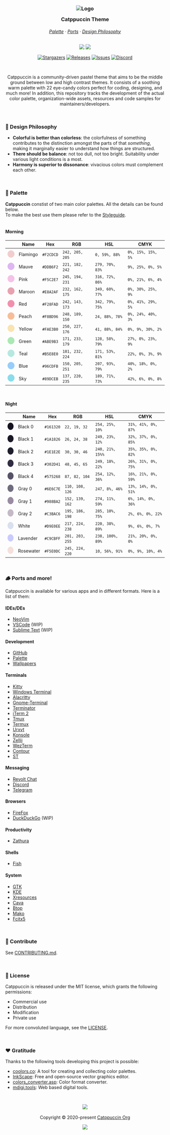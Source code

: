 <h3 align="center">
	<img src="https://raw.githubusercontent.com/catppuccin/catppuccin/dev/assets/logos/exports/1544x1544_circle.png" width="100" alt="Logo"/><br/>
	<img src="https://raw.githubusercontent.com/catppuccin/catppuccin/dev/assets/misc/transparent.png" height="30" width="0px"/>
	Catppuccin Theme
	<img src="https://raw.githubusercontent.com/catppuccin/catppuccin/dev/assets/misc/transparent.png" height="30" width="0px"/>
</h3>

<h6 align="center">
  <a href="https://github.com/catppuccin/catppuccin#-palette">Palette</a>
  ·
  <a href="https://github.com/catppuccin/catppuccin#ports-and-more">Ports</a>
  ·
  <a href="https://github.com/catppuccin/catppuccin#-design-philosophy">Design Philosophy</a>
</h6>

<p align="center">
  <img src="https://raw.githubusercontent.com/catppuccin/catppuccin/dev/assets/palette/morning.png" width="185" />
  <img src="https://raw.githubusercontent.com/catppuccin/catppuccin/dev/assets/palette/night.png" width="185" />
</p>

<p align="center">
	<a href="https://github.com/catppuccin/catppuccin/stargazers">
		<img alt="Stargazers" src="https://img.shields.io/github/stars/catppuccin/catppuccin?style=for-the-badge&logo=starship&color=C9CBFF&logoColor=D9E0EE&labelColor=302D41"></a>
	<a href="https://github.com/catppuccin/catppuccin/releases/latest">
		<img alt="Releases" src="https://img.shields.io/github/release/catppuccin/catppuccin.svg?style=for-the-badge&logo=github&color=F2CDCD&logoColor=D9E0EE&labelColor=302D41"/></a>
	<a href="https://github.com/catppuccin/catppuccin/issues">
		<img alt="Issues" src="https://img.shields.io/github/issues/catppuccin/catppuccin?style=for-the-badge&logo=gitbook&color=B5E8E0&logoColor=D9E0EE&labelColor=302D41"></a>
	<a href="https://discord.gg/r6Mdz5dpFc">
		<img alt="Discord" src="https://img.shields.io/discord/907385605422448742?style=for-the-badge&logo=discord&color=DDB6F2&logoColor=D9E0EE&labelColor=302D41"></a>
</p>

&nbsp;

<p align="center">
	Catppuccin is a community-driven pastel theme that aims to be the middle ground between low and high contrast themes. It consists of a soothing warm palette with 22 eye-candy colors perfect for coding, designing, and much more! In addition, this repository tracks the development of the actual color palette, organization-wide assets, resources and code samples for maintainers/developers.
</p>

&nbsp;

### 🧠 Design Philosophy

-   **Colorful is better than colorless**: the colorfulness of something contributes to the distinction amongst the parts of that _something_, making it marginally easier to understand how things are structured.
-   **There should be balance**: not too dull, not too bright. Suitability under various light conditions is a most.
-   **Harmony is superior to dissonance**: vivacious colors must complement each other.

&nbsp;

### 🎨 Palette

**Catppuccin** constist of two main color palettes. All the details can be found below.<br>
To make the best use them please refer to the [Styleguide](https://github.com/catppuccin/style-guide).
<br><img src="assets/misc/transparent.png" height="10" width="0" />

#### Morning
|   | Name      | Hex       | RGB             | HSL              | CMYK                |
| - | --------- | --------- | --------------- | ---------------- | ------------------- |
| <img src="assets/palette/circles/flamingo.png" height="23" width="23"/>  | Flamingo  | `#F2CDCD` | `242, 205, 205` | `0, 59%, 88%`    | `0%, 15%, 15%, 5%`  |
| <img src="assets/palette/circles/mauve.png" height="23" width="23"/>     | Mauve     | `#DDB6F2` | `221, 182, 242` | `279, 70%, 83%`  | `9%, 25%, 0%, 5%`   |
| <img src="assets/palette/circles/pink.png" height="23" width="23"/>      | Pink      | `#F5C2E7` | `245, 194, 231` | `316, 72%, 86%`  | `0%, 21%, 6%, 4%`   |
| <img src="assets/palette/circles/maroon.png" height="23" width="23"/>    | Maroon    | `#E8A2AF` | `232, 162, 175` | `349, 60%, 77%`  | `0%, 30%, 25%, 9%`  |
| <img src="assets/palette/circles/red.png" height="23" width="23"/>       | Red       | `#F28FAD` | `242, 143, 173` | `342, 79%, 75%`  | `0%, 41%, 29%, 5%`  |
| <img src="assets/palette/circles/peach.png" height="23" width="23"/>     | Peach     | `#F8BD96` | `248, 189, 150` | `24, 88%, 78%`   | `0%, 24%, 40%, 3%`  |
| <img src="assets/palette/circles/yellow.png" height="23" width="23"/>    | Yellow    | `#FAE3B0` | `250, 227, 176` | `41, 88%, 84%`   | `0%, 9%, 30%, 2%`   |
| <img src="assets/palette/circles/green.png" height="23" width="23"/>     | Green     | `#ABE9B3` | `171, 233, 179` | `128, 58%, 79%`  | `27%, 0%, 23%, 9%`  |
| <img src="assets/palette/circles/teal.png" height="23" width="23"/>      | Teal      | `#B5E8E0` | `181, 232, 224` | `171, 53%, 81%`  | `22%, 0%, 3%, 9%`   |
| <img src="assets/palette/circles/blue.png" height="23" width="23"/>      | Blue      | `#96CDFB` | `150, 205, 251` | `207, 93%, 79%`  | `40%, 18%, 0%, 2%`  |
| <img src="assets/palette/circles/sky.png" height="23" width="23"/>       | Sky       | `#89DCEB` | `137, 220, 235` | `189, 71%, 73%`  | `42%, 6%, 0%, 8%`   |
<img src="assets/misc/transparent.png" height="10" width="0" />

#### Night
|   | Name      | Hex       | RGB             | HSL              | CMYK                |
| - | --------- | --------- | --------------- | ---------------- | ------------------- |
| <img src="assets/palette/circles/black0.png" height="23" width="23"/>    | Black 0   | `#161320` | `22, 19, 32`    | `254, 25%, 10%`  | `31%, 41%, 0%, 87%` |
| <img src="assets/palette/circles/black1.png" height="23" width="23"/>    | Black 1   | `#1A1826` | `26, 24, 38`    | `249, 23%, 12%`  | `32%, 37%, 0%, 85%` |
| <img src="assets/palette/circles/black2.png" height="23" width="23"/>    | Black 2   | `#1E1E2E` | `30, 30, 46`    | `240, 21%, 15%%` | `35%, 35%, 0%, 82%` |
| <img src="assets/palette/circles/black3.png" height="23" width="23"/>    | Black 3   | `#302D41` | `48, 45, 65`    | `249, 18%, 22%`  | `26%, 31%, 0%, 75%` |
| <img src="assets/palette/circles/black4.png" height="23" width="23"/>    | Black 4   | `#575268` | `87, 82, 104`   | `254, 12%, 36%`  | `16%, 21%, 0%, 59%` |
| <img src="assets/palette/circles/gray0.png" height="23" width="23"/>     | Gray 0    | `#6E6C7E` | `110, 108, 126` | `247, 8%, 46%`   | `13%, 14%, 0%, 51%` |
| <img src="assets/palette/circles/gray1.png" height="23" width="23"/>     | Gray 1    | `#988BA2` | `152, 139, 162` | `274, 11%, 59%`  | `6%, 14%, 0%, 36%`  |
| <img src="assets/palette/circles/gray2.png" height="23" width="23"/>     | Gray 2    | `#C3BAC6` | `195, 186, 198` | `285, 10%, 75%`  | `2%, 6%, 0%, 22%`   |
| <img src="assets/palette/circles/white.png" height="23" width="23"/>     | White     | `#D9E0EE` | `217, 224, 238` | `220, 38%, 89%`  | `9%, 6%, 0%, 7%`    |
| <img src="assets/palette/circles/lavender.png" height="23" width="23"/>  | Lavender  | `#C9CBFF` | `201, 203, 255` | `238, 100%, 89%` | `21%, 20%, 0%, 0%`  |
| <img src="assets/palette/circles/rosewater.png" height="23" width="23"/> | Rosewater | `#F5E0DC` | `245, 224, 220` | `10, 56%, 91%`   | `0%, 9%, 10%, 4%`   |

&nbsp;

### 🪵 Ports and more!

Catppuccin is available for various apps and in different formats. Here is a list of them:

#### IDEs/DEs

-   [NeoVim](https://github.com/catppuccin/nvim)
-   [VSCode](https://github.com/catppuccin/vscode) (WIP)
-   [Sublime Text](https://github.com/catppuccin/sublime-text) (WIP)

#### Development

-   [GitHub](https://github.com/catppuccin/github)
-   [Palette](https://github.com/catppuccin/palette)
-   [Wallpapers](https://github.com/catppuccin/wallpapers)

#### Terminals

-   [Kitty](https://github.com/catppuccin/kitty)
-   [Windows Terminal](https://github.com/catppuccin/windows-terminal)
-   [Alacritty](https://github.com/catppuccin/alacritty)
-   [Gnome-Terminal](https://github.com/catppuccin/gnome-terminal)
-   [Terminator](https://github.com/catppuccin/terminator)
-   [iTerm 2](https://github.com/catppuccin/iterm)
-   [Tmux](https://github.com/catppuccin/tmux)
-   [Termux](https://github.com/catppuccin/termux)
-   [Urxvt](https://github.com/catppuccin/urxvt)
-   [Konsole](https://github.com/catppuccin/konsole)
-   [Zellij](https://github.com/catppuccin/zellij)
-   [WezTerm](https://github.com/catppuccin/WezTerm)
-   [Contour](https://github.com/catppuccin/contour)
-   [ST](https://github.com/catppuccin/st)

#### Messaging

-   [Revolt Chat](https://github.com/catppuccin/revolt)
-   [Discord](https://github.com/catppuccin/discord)
-   [Telegram](https://github.com/catppuccin/telegram)

#### Browsers

-   [FireFox](https://github.com/catppuccin/firefox)
-   [DuckDuckGo](https://github.com/catppuccin/duckduckgo) (WIP)

#### Productivity

-   [Zathura](https://github.com/catppuccin/zathura)

#### Shells

-   [Fish](https://github.com/catppuccin/fish)

#### System

-   [GTK](https://github.com/catppuccin/gtk)
-   [KDE](https://github.com/catppuccin/kde)
-   [Xresources](https://github.com/catppuccin/xresources)
-   [Cava](https://github.com/catppuccin/cava)
-   [Btop](https://github.com/catppuccin/btop)
-   [Mako](https://github.com/catppuccin/mako)
-   [Fcitx5](https://github.com/catppuccin/fcitx5)

&nbsp;

### 👐 Contribute

See [CONTRIBUTING.md](https://github.com/catppuccin/catppuccin/blob/dev/CONTRIBUTING.md).

&nbsp;

### 📜 License

Catppuccin is released under the MIT license, which grants the following permissions:

-   Commercial use
-   Distribution
-   Modification
-   Private use

For more convoluted language, see the [LICENSE](https://github.com/catppuccin/catppuccin/blob/main/LICENSE).

&nbsp;

### ❤️ Gratitude

Thanks to the following tools developing this project is possible:

-   [coolors.co](https://coolors.co/): A tool for creating and collecting color palettes.
-   [InkScape](https://inkscape.org/): Free and open-source vector graphics editor.
-   [colors_converter.asp](https://www.w3schools.com/colors/colors_converter.asp): Color format converter.
-   [mdigi.tools](https://mdigi.tools/): Web based digital tools.

&nbsp;

<p align="center"><img src="https://raw.githubusercontent.com/catppuccin/catppuccin/dev/assets/footers/gray0_ctp_on_line.svg?sanitize=true" /></p>
<p align="center">Copyright &copy; 2020-present <a href="https://github.com/catppuccin" target="_blank">Catppuccin Org</a>
<p align="center"><a href="https://github.com/catppuccin/catppuccin/blob/main/LICENSE"><img src="https://img.shields.io/static/v1.svg?style=for-the-badge&label=License&message=MIT&logoColor=d9e0ee&colorA=302d41&colorB=c9cbff"/></a></p>
